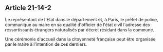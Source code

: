 Article 21-14-2
----
Le représentant de l'Etat dans le département et, à Paris, le préfet de police,
communique au maire en sa qualité d'officier de l'état civil l'adresse des
ressortissants étrangers naturalisés par décret résidant dans la commune.

Une cérémonie d'accueil dans la citoyenneté française peut être organisée par le
maire à l'intention de ces derniers.
